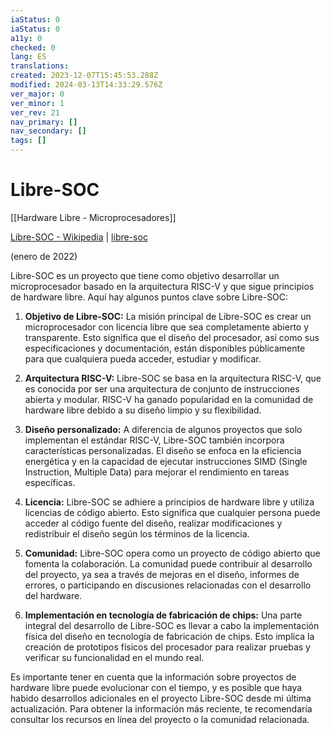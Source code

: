```yaml
---
iaStatus: 0
iaStatus: 0
a11y: 0
checked: 0
lang: ES
translations: 
created: 2023-12-07T15:45:53.288Z
modified: 2024-03-13T14:33:29.576Z
ver_major: 0
ver_minor: 1
ver_rev: 21
nav_primary: []
nav_secondary: []
tags: []
---
```

# Libre-SOC

[[Hardware Libre - Microprocesadores]]

[Libre-SOC - Wikipedia](https://en.wikipedia.org/wiki/Libre-SOC) | [libre-soc](https://libre-soc.org/)

(enero de 2022)

Libre-SOC es un proyecto que tiene como objetivo desarrollar un microprocesador basado en la arquitectura RISC-V y que sigue principios de hardware libre. Aquí hay algunos puntos clave sobre Libre-SOC:

1. **Objetivo de Libre-SOC:** La misión principal de Libre-SOC es crear un microprocesador con licencia libre que sea completamente abierto y transparente. Esto significa que el diseño del procesador, así como sus especificaciones y documentación, están disponibles públicamente para que cualquiera pueda acceder, estudiar y modificar.
    
2. **Arquitectura RISC-V:** Libre-SOC se basa en la arquitectura RISC-V, que es conocida por ser una arquitectura de conjunto de instrucciones abierta y modular. RISC-V ha ganado popularidad en la comunidad de hardware libre debido a su diseño limpio y su flexibilidad.
    
3. **Diseño personalizado:** A diferencia de algunos proyectos que solo implementan el estándar RISC-V, Libre-SOC también incorpora características personalizadas. El diseño se enfoca en la eficiencia energética y en la capacidad de ejecutar instrucciones SIMD (Single Instruction, Multiple Data) para mejorar el rendimiento en tareas específicas.
    
4. **Licencia:** Libre-SOC se adhiere a principios de hardware libre y utiliza licencias de código abierto. Esto significa que cualquier persona puede acceder al código fuente del diseño, realizar modificaciones y redistribuir el diseño según los términos de la licencia.
    
5. **Comunidad:** Libre-SOC opera como un proyecto de código abierto que fomenta la colaboración. La comunidad puede contribuir al desarrollo del proyecto, ya sea a través de mejoras en el diseño, informes de errores, o participando en discusiones relacionadas con el desarrollo del hardware.
    
6. **Implementación en tecnología de fabricación de chips:** Una parte integral del desarrollo de Libre-SOC es llevar a cabo la implementación física del diseño en tecnología de fabricación de chips. Esto implica la creación de prototipos físicos del procesador para realizar pruebas y verificar su funcionalidad en el mundo real.
    

Es importante tener en cuenta que la información sobre proyectos de hardware libre puede evolucionar con el tiempo, y es posible que haya habido desarrollos adicionales en el proyecto Libre-SOC desde mi última actualización. Para obtener la información más reciente, te recomendaría consultar los recursos en línea del proyecto o la comunidad relacionada.